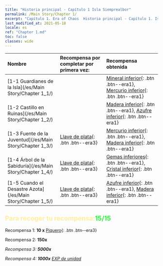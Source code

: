 ```yaml
---
title: "Historia principal - Capítulo 1 Isla Siemprealbor"
permalink: /Main Story/Chapter 1/
excerpt: "Capítulo 1. Era of Chaos  Historia principal - Capítulo 1. Isla Siemprealbor"
last_modified_at: 2021-05-18
locale: es
ref: "Chapter 1.md"
toc: false
classes: wide
---
```


  | Nombre |  Recompensa por completar por primera vez: | Recompensa obtenida |
  |:------------|:------------|:------------| 
  | [1-1 Guardianes de la Isla](/es/Main Story/Chapter 1_1/) |  | [Mineral inferior](/ItemsES/mat_1/){: .btn .btn--era1}, [Mercurio inferior](/ItemsES/mat_2/){: .btn .btn--era1} |
  | [1-2 Castillo en Ruinas](/es/Main Story/Chapter 1_2/) |  | [Madera inferior](/ItemsES/mat_1/){: .btn .btn--era1}, [Azufre inferior](/ItemsES/mat_3/){: .btn .btn--era1} |
  | [1-3 Fuente de la Juventud](/es/Main Story/Chapter 1_3/) | [Llave de plata](/ItemsES/con_693/){: .btn .btn--era3} | [Mercurio inferior](/ItemsES/mat_2/){: .btn .btn--era1}, [Madera inferior](/ItemsES/mat_1/){: .btn .btn--era1} |
  | [1-4 Árbol de la Sabiduría](/es/Main Story/Chapter 1_4/) | [Llave de plata](/ItemsES/con_693/){: .btn .btn--era3} | [Gemas inferiores](/ItemsES/mat_4/){: .btn .btn--era1}, [Cristal inferior](/ItemsES/mat_5/){: .btn .btn--era1} |
  | [1-5 Cuando el Desastre Azota](/es/Main Story/Chapter 1_5/) | [Llave de plata](/ItemsES/con_693/){: .btn .btn--era3} | [Azufre inferior](/ItemsES/mat_3/){: .btn .btn--era1}, [Madera inferior](/ItemsES/mat_1/){: .btn .btn--era1} |


## <span style="color: #ffeea0">Para recoger tu recompensa:</span><span style="color: #27f73a">15/15</span>

 Recompensa 1: **10 x** [Piquero](/ItemsES/unt_190/){: .btn .btn--era3}

 Recompensa 2:  **150x** <i class="fas fa-gem"/>

 Recompensa 3:  **5000x** <i class="fas fa-coins"/>

 Recompensa 4:  **1000x** [EXP de unidad](/ItemsES/con_902/)

